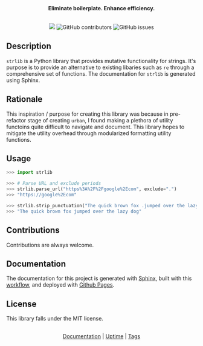 <div align="center">
  <b>Eliminate boilerplate. Enhance efficiency.</b>
  <br><br>
  <p>
    <a href="https://codecov.io/gh/GH-Syn/strlib"><img src="https://img.shields.io/codecov/c/github/GH-Syn/strlib?color=ee8695&label=coverage&style=for-the-badge"></img></a> 
    <img alt="GitHub contributors" src="https://img.shields.io/github/contributors-anon/GH-Syn/strlib?color=ffa49a&style=for-the-badge">
    <img alt="GitHub issues" src="https://img.shields.io/github/issues-raw/GH-Syn/strlib?color=f35e79&label=issues&style=for-the-badge">
  </p>
</div>



## Description
`strlib` is a Python library that provides mutative functionality for strings. It's purpose is to provide an alternative to existing libaries such as `re` through a comprehensive set of functions.
The documentation for `strlib` is generated using Sphinx.

## Rationale
This inspiration / purpose for creating this library was because in pre-refactor stage of creating `urban`, I found making a plethora of utility functoins quite difficult to navigate and document.
This library hopes to mitigate the utility overhead through modularized formatting utility functions.

## Usage
```python
>>> import strlib

>>> # Parse URL and exclude periods
>>> strlib.parse_url("https%3A%2F%2Fgoogle%2Ecom", exclude=".")
>>> "https://google%2Ecom"

>>> strlib.strip_punctuation("The quick brown fox .jumped over the lazy dog.")
>>> "The quick brown fox jumped over the lazy dog"
```

## Contributions
Contributions are always welcome.

## Documentation
The documentation for this project is generated with [Sphinx](https://www.sphinx-doc.org/), built with this [workflow](https://github.com/GH-Syn/strlib/blob/master/.github/workflows/sphinx.yml), and deployed with [Github Pages](https://pages.github.com/). 

## License
This library falls under the MIT license.

<h2></h2>
<div align="center">
  <a href="https://gh-syn.github.io/strlib/">Documentation</a>  |  
  <a href="https://stats.uptimerobot.com/jWk6BflM5J">Uptime</a> | 
  <a href="https://github.com/GH-Syn/strlib/releases/latest">Tags</a>
</div>
